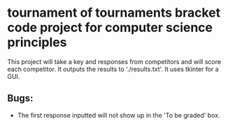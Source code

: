 # tournament of tournaments bracket code project for computer science principles
This project will take a key and responses from competitors and will score each competitor. It outputs the results to './results.txt'. It uses tkinter for a GUI.
## Bugs:
* The first response inputted will not show up in the 'To be graded' box.
